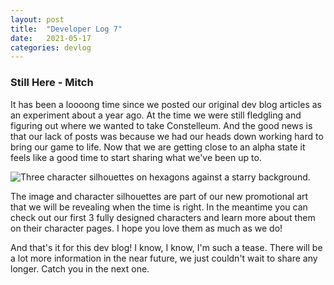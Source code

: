```yaml
---
layout: post
title:  "Developer Log 7"
date:   2021-05-17
categories: devlog
---
```


### Still Here - Mitch

It has been a loooong time since we posted our original dev blog articles as an experiment about a year ago. At the time we were still fledgling and figuring out where we wanted to take Constelleum. And the good news is that our lack of posts was because we had our heads down working hard to bring our game to life. Now that we are getting close to an alpha state it feels like a good time to start sharing what we've been up to.

![Three character silhouettes on hexagons against a starry background.]({{site.baseurl}}/assets/images/2021-05-17-developer-log-7/new_promo_tease.png)

<!--end_excerpt-->

The image and character silhouettes are part of our new promotional art that we will be revealing when the time is right. In the meantime you can check out our first 3 fully designed characters and learn more about them on their character pages. I hope you love them as much as we do!

And that's it for this dev blog! I know, I know, I'm such a tease. There will be a lot more information in the near future, we just couldn't wait to share any longer. Catch you in the next one.
